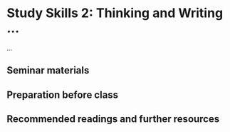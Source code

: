 # Study Skills 2: Thinking and  Writing ...

...

## Seminar materials



## Preparation before class



## Recommended readings and further resources


